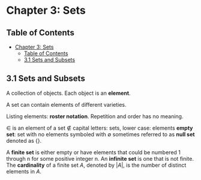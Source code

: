 # Chapter 3: Sets

## Table of Contents

- [Chapter 3: Sets](#chapter-3-sets)
  - [Table of Contents](#table-of-contents)
  - [3.1 Sets and Subsets](#31-sets-and-subsets)

## 3.1 Sets and Subsets

A collection of objects. Each object is an **element**.

A set can contain elements of different varieties.

Listing elements: **roster notation**.
Repetition and order has no meaning.

$\in$ is an element of a set
$\notin$
capital letters: sets, lower case: elements
**empty set**: set with no elements symboled with $\emptyset$ sometimes referred to as **null set** denoted as $\{ \}$.

A **finite set** is either empty or have elements that could be numbered 1 through n for some positive integer n.
An **infinite set** is one that is not finite.
The **cardinality** of a finite set $A$, denoted by $|A|$, is the number of distinct elements in $A$.